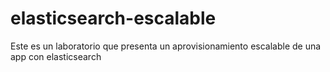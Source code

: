 # elasticsearch-escalable
Este es un laboratorio que presenta un aprovisionamiento escalable de una app con elasticsearch
